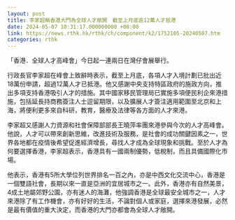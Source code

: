 ```yaml
---
layout: post
title: 李家超稱香港大門為全球人才敞開　截至上月底逾12萬人才抵港
date: 2024-05-07 10:31:17.000000000 +08:00
link: https://news.rthk.hk/rthk/ch/component/k2/1752105-20240507.htm
categories: rthk
---
```


「香港．全球人才高峰會」今日起一連兩日在灣仔會展舉行。

行政長官李家超在峰會上致辭時表示，截至上月底，各項人才入境計劃已批出近18萬份申請，超過12萬人才已抵港。他又感謝中央支持特區政府的施政方向，推出多項支持香港吸引人才的措施。其中國家移民管理局已實施多項便民利企來港措施，包括延長持商務簽注人士逗留期限，以及擴展人才簽注適用範圍至北京和上海，將便利更多來自科研，教育，醫療及法律等各方面的人才來港。

李家超又感謝人力資源和社會保障部部長王曉萍率團來港參與今次的人才高峰會。他說，人才可以帶來創新思維，改進技術及服務，是社會的成功關鍵因素之一，世界各地都在疫情後希望促進經濟增長，尋找人才成為全球現象和挑戰。至於人才為何要選擇香港，李家超表示，香港具有一國兩制優勢，低稅制，而且具備國際化市場。

他表示，香港有5所大學位列世界排名一百之內，亦是中西文化交流中心，香港是一個雙語社會，長期以來一直是亞洲的宜居城市之一。此外，香港亦有自然美景，4成土地屬郊野公園，亦有迷人的海灘，他強調香港是全球最安全城市之一，人才來港除了有工作機會，亦有好好的生活，不論對個人或家庭，選擇來港發展，必然是最有價值的重大決定，而香港的大門亦都會為全球人才敞開。
